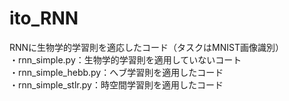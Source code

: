 # ito_RNN
RNNに生物学的学習則を適応したコード（タスクはMNIST画像識別）<br>
・rnn_simple.py：生物学的学習則を適用していないコート <br>
・rnn_simple_hebb.py：へブ学習則を適用したコード <br>
・rnn_simple_stlr.py：時空間学習則を適用したコード
